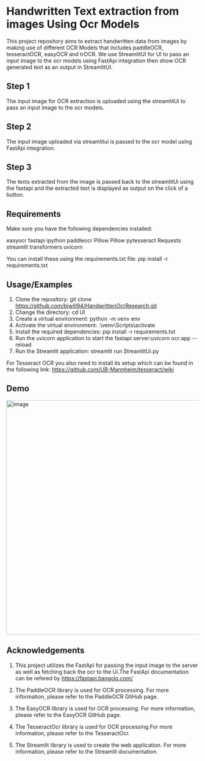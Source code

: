 
# Handwritten Text extraction from images Using Ocr Models

This project repository aims to extract handwritten data from images by making use of different OCR Models that includes paddleOCR, tesseractOCR, easyOCR and trOCR. We use StreamlitUI for UI to pass an input image to the ocr models using FastApi integration then show OCR generated text as an output in StreamlitUI.



## Step 1
The input image for OCR extraction is uploaded using the streamlitUi to pass an input image to the ocr models.
## Step 2
The input image uploaded via streamlitui is passed to the ocr model using FastApi integration.
## Step 3
The texts extracted from the image is passed back to the streamlitUi using the fastapi and the extracted text is displayed as output on the click of a button.
## Requirements
Make sure you have the following dependencies installed:

easyocr
fastapi
ipython
paddleocr
Pillow
Pillow
pytesseract
Requests
streamlit
transformers
uvicorn

You can install these using the requirements.txt file: pip install -r requirements.txt
## Usage/Examples

1. Clone the repository: git clone https://github.com/bjwill94/HandwrittenOcrResearch.git
2. Change the directory: cd UI
3. Create a virtual environment: python -m venv env
4. Activate the virtual environment: .\venv\Scripts\activate
5. Install the required dependencies: pip install -r requirements.txt
6. Run the uvicorn application to start the fastapi server:uvicorn ocr:app --reload
7. Run the Streamlit application: streamlit run StreamlitUi.py

For Tesseract OCR you also need to install its setup which can be found in the following link: https://github.com/UB-Mannheim/tesseract/wiki

## Demo

<img width="614" alt="image" src="https://github.com/bjwill94/HandwrittenOcrResearch/assets/56854060/a0182cbc-24f2-4f38-bac2-2087f9f8238a">

## Acknowledgements

 1. This project utilizes the FastApi for passing the input image to the server as well as fetching back the ocr to the Ui.The FastApi documentation can be refered by https://fastapi.tiangolo.com/

2. The PaddleOCR library is used for OCR processing. For more information, please refer to the PaddleOCR GitHub page.
3. The EasyOCR library is used for OCR processing. For more information, please refer to the EasyOCR GitHub page.
4. The TesseractOcr library is used for OCR processing.For more information, please refer to the TesseractOcr.
5. The Streamlit library is used to create the web application. For more information, please refer to the Streamlit documentation.

